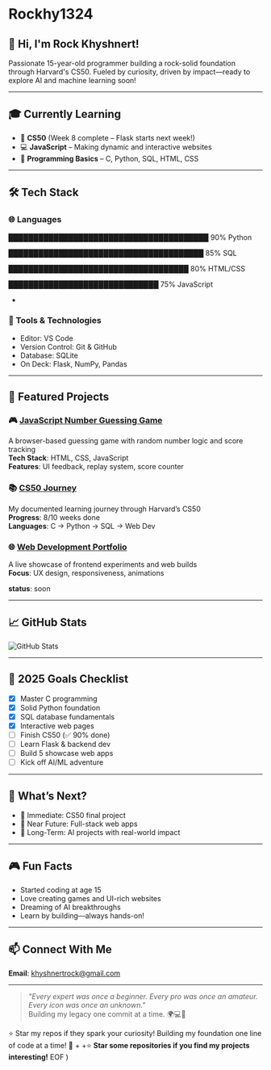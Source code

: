 # Rockhy1324

## 👋 Hi, I'm Rock Khyshnert!

Passionate 15-year-old programmer building a rock-solid foundation through Harvard's CS50. Fueled by curiosity, driven by impact—ready to explore AI and machine learning soon!

---

## 🎓 Currently Learning
- 📘 **CS50** (Week 8 complete – Flask starts next week!)
- 💻 **JavaScript** – Making dynamic and interactive websites
- 🧠 **Programming Basics** – C, Python, SQL, HTML, CSS

---

## 🛠️ Tech Stack

### 🌐 Languages


████████████████████████████████████████ 90% Python

███████████████████████████████████████ 85% SQL 

████████████████████████████████████ 80% HTML/CSS

██████████████████████████████ 75% JavaScript

+

### 🔧 Tools & Technologies
- Editor: VS Code  
- Version Control: Git & GitHub  
- Database: SQLite  
- On Deck: Flask, NumPy, Pandas  

---

## 🌟 Featured Projects

### 🎮 [JavaScript Number Guessing Game](https://github.com/Rocky1324/javascript-mastery)
A browser-based guessing game with random number logic and score tracking  
**Tech Stack**: HTML, CSS, JavaScript  
**Features**: UI feedback, replay system, score counter

### 📚 [CS50 Journey](https://github.com/Rocky1324/cs50-journey)
My documented learning journey through Harvard’s CS50  
**Progress**: 8/10 weeks done  
**Languages**: C → Python → SQL → Web Dev

### 🌐 [Web Development Portfolio](link-to-repo)
A live showcase of frontend experiments and web builds  
**Focus**: UX design, responsiveness, animations

**status**: soon


---

## 📈 GitHub Stats
![GitHub Stats](https://github-readme-stats.vercel.app/api?username=Rocky1324&show_icons=true&theme=tokyonight&hide_border=true)

---

## 🎯 2025 Goals Checklist
- [x] Master C programming
- [x] Solid Python foundation
- [x] SQL database fundamentals
- [x] Interactive web pages
- [ ] Finish CS50 (✅ 90% done)
- [ ] Learn Flask & backend dev
- [ ] Build 5 showcase web apps
- [ ] Kick off AI/ML adventure

---

## 🚀 What’s Next?
- 🔹 Immediate: CS50 final project
- 🔸 Near Future: Full-stack web apps
- 🌌 Long-Term: AI projects with real-world impact

---

## 🎮 Fun Facts
- Started coding at age 15  
- Love creating games and UI-rich websites  
- Dreaming of AI breakthroughs  
- Learn by building—always hands-on!

---

## 📫 Connect With Me
**Email**: khyshnertrock@gmail.com

---

> *"Every expert was once a beginner. Every pro was once an amateur. Every icon was once an unknown."*  
> Building my legacy one commit at a time. 🌍💻🚀

⭐ Star my repos if they spark your curiosity!
Building my foundation one line of code at a time! 🚀
+
+⭐ **Star some repositories if you find my projects interesting!**
EOF
)
